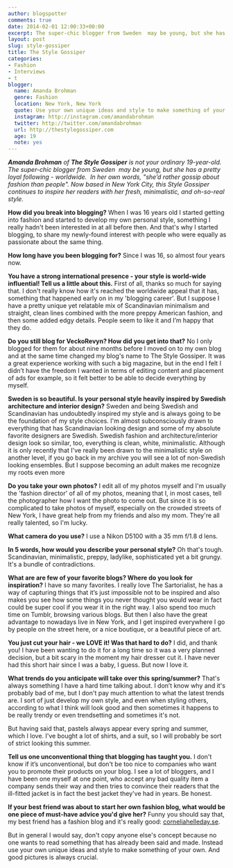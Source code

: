 ```yaml
---
author: blogspotter
comments: true
date: 2014-02-01 12:00:33+00:00
excerpt: The super-chic blogger from Sweden  may be young, but she has a pretty loyal following - worldwide.  In her own words, "she’d rather gossip about fashion than people".
layout: post
slug: style-gossiper
title: The Style Gossiper
categories:
- Fashion
- Interviews
- t
blogger:
  name: Amanda Brohman
  genre: Fashion
  location: New York, New York
  quote: Use your own unique ideas and style to make something of your own.
  instagram: http://instagram.com/amandabrohman
  twitter: http://twitter.com/amandabrohman
  url: http://thestylegossiper.com
  age: 19
  note: yes
---
```


_**Amanda Brohman** of **The Style Gossiper** is not your ordinary 19-year-old. The super-chic blogger from Sweden  may be young, but she has a pretty loyal following - worldwide.  In her own words, "she’d rather gossip about fashion than people". Now based in New York City, this Style Gossiper continues to inspire her readers with her fresh, minimalistic, and oh-so-real style._

**How did you break into blogging?** When I was 16 years old I started getting into fashion and started to develop my own personal style, something I really hadn't been interested in at all before then. And that's why I started blogging, to share my newly-found interest with people who were equally as passionate about the same thing.

**How long have you been blogging for?** Since I was 16, so almost four years now.

**You have a strong international presence - your style is world-wide influential! Tell us a little about this.** First of all, thanks so much for saying that. I don't really know how it's reached the worldwide appeal that it has, something that happened early on in my 'blogging career'. But I suppose I have a pretty unique yet relatable mix of Scandinavian minimalism and straight, clean lines combined with the more preppy American fashion, and then some added edgy details. People seem to like it and I’m happy that they do.

**Do you still blog for VeckoRevyn? How did you get into that?** No I only blogged for them for about nine months before I moved on to my own blog and at the same time changed my blog's name to The Style Gossiper. It was a great experience working with such a big magazine, but in the end I felt I didn’t have the freedom I wanted in terms of editing content and placement of ads for example, so it felt better to be able to decide everything by myself.

**Sweden is so beautiful. Is your personal style heavily inspired by Swedish architecture and interior design?** Sweden and being Swedish and Scandinavian has undoubtedly inspired my style and is always going to be the foundation of my style choices. I'm almost subconsciously drawn to everything that has Scandinavian looking design and some of my absolute favorite designers are Swedish. Swedish fashion and architecture/interior design look so similar, too, everything is clean, white, minimalistic. Although it is only recently that I've really been drawn to the minimalistic style on another level, if you go back in my archive you will see a lot of non-Swedish looking ensembles. But I suppose becoming an adult makes me recognize my roots even more

**Do you take your own photos?** I edit all of my photos myself and I'm usually the 'fashion director' of all of my photos, meaning that I, in most cases, tell the photographer how I want the photo to come out. But since it is so complicated to take photos of myself, especially on the crowded streets of New York, I have great help from my friends and also my mom. They're all really talented, so I'm lucky.

**What camera do you use?** I use a Nikon D5100 with a 35 mm f/1.8 d lens.

**In 5 words, how would you describe your personal style?** Oh that's tough. Scandinavian, minimalistic, preppy, ladylike, sophisticated yet a bit grungy. It's a bundle of contradictions.

**What are are few of your favorite blogs? Where do you look for inspiration?** I have so many favorites. I really love The Sartorialist, he has a way of capturing things that it’s just impossible not to be inspired and also makes you see how some things you never thought you would wear in fact could be super cool if you wear it in the right way. I also spend too much time on Tumblr, browsing various blogs. But then I also have the great advantage to nowadays live in New York, and I get inspired everywhere I go by people on the street here, or a nice boutique, or a beautiful piece of art.

**You just cut your hair - we LOVE it! Was that hard to do?** I did, and thank you! I have been wanting to do it for a long time so it was a very planned decision, but a bit scary in the moment my hair dresser cut it. I have never had this short hair since I was a baby, I guess. But now I love it.

**What trends do you anticipate will take over this spring/summer?** That's always something I have a hard time talking about. I don’t know why and it's probably bad of me, but I don't pay much attention to what the latest trends are. I sort of just develop my own style, and even when styling others, according to what I think will look good and then sometimes it happens to be really trendy or even trendsetting and sometimes it's not.

But having said that, pastels always appear every spring and summer, which I love. I've bought a lot of shirts, and a suit, so I will probably be sort of strict looking this summer.

**Tell us one unconventional thing that blogging has taught you.** I don't know if it’s unconventional, but don't be too nice to companies who want you to promote their products on your blog. I see a lot of bloggers, and I have been one myself at one point, who accept any bad quality item a company sends their way and then tries to convince their readers that the ill-fitted jacket is in fact the best jacket they've had in years. Be honest.

**If your best friend was about to start her own fashion blog, what would be one piece of must-have advice you'd give her?** Funny you should say that, my best friend has a fashion blog and it's really good: [corneliahelleday.se](http://corneliahelleday.se).

But in general I would say, don't copy anyone else's concept because no one wants to read something that has already been said and made. Instead use your own unique ideas and style to make something of your own. And good pictures is always crucial.
